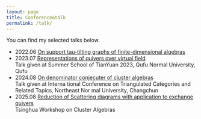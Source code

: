 ```yaml
---
layout: page
title: Conference&talk
permalink: /talk/
---
```


You can find my selected talks below.
<ul>
	<li>2022.06
            <a href="tau-tilting graphs.pdf">On support tau-tilting graphs of finite-dimensional algebras</a></li>
	<li>2023.07 
             <a href="rep of quiver over virtual field.pdf"> Representations of quivers over virtual field</a><br> Talk given at  Summer School of TianYuan
 2023, Qufu Normal University, Qufu</li>
	<li>2024.08  <a href="denominator_conjecture.pdf">On denominator conjecuter of cluster algebras</a><br> Talk   given at  Interna
tional Conference on Triangulated Categories and Related Topics, Northeast Nor
mal University, Changchun</li>
	<li>2025.08 
		<a href="CRiCA(1).pdf">Reduction of Scattering diagrams with application to exchange quivers</a><br> Tsinghua Workshop on Cluster Algebras
	</li>
</ul>
